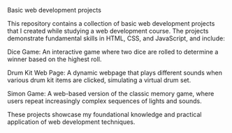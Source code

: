 Basic web development projects

This repository contains a collection of basic web development projects that I created while studying a web development course. The projects demonstrate fundamental skills in HTML, CSS, and JavaScript, and include:

Dice Game: An interactive game where two dice are rolled to determine a winner based on the highest roll.

Drum Kit Web Page: A dynamic webpage that plays different sounds when various drum kit items are clicked, simulating a virtual drum set.

Simon Game: A web-based version of the classic memory game, where users repeat increasingly complex sequences of lights and sounds.

These projects showcase my foundational knowledge and practical application of web development techniques.

